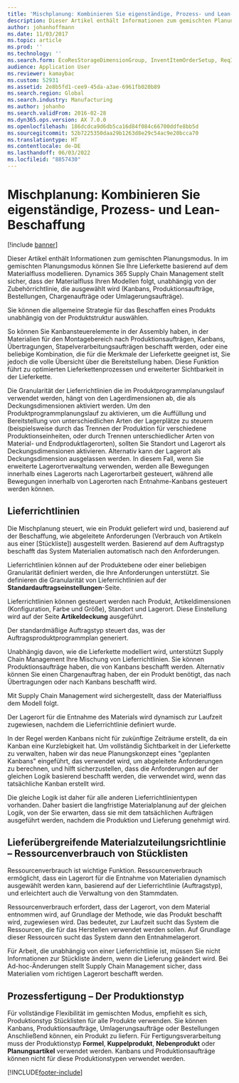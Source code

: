 ```yaml
---
title: 'Mischplanung: Kombinieren Sie eigenständige, Prozess- und Lean-Beschaffung'
description: Dieser Artikel enthält Informationen zum gemischten Planungsmodus.
author: johanhoffmann
ms.date: 11/03/2017
ms.topic: article
ms.prod: ''
ms.technology: ''
ms.search.form: EcoResStorageDimensionGroup, InventItemOrderSetup, ReqItemTable
audience: Application User
ms.reviewer: kamaybac
ms.custom: 52931
ms.assetid: 2e8b5fd1-cee9-45da-a3ae-6961fb020b89
ms.search.region: Global
ms.search.industry: Manufacturing
ms.author: johanho
ms.search.validFrom: 2016-02-28
ms.dyn365.ops.version: AX 7.0.0
ms.openlocfilehash: 186dcdca9d6db5ca16d84f084c66700ddfe8bb5d
ms.sourcegitcommit: 52b7225350daa29b1263d8e29c54ac9e20bcca70
ms.translationtype: HT
ms.contentlocale: de-DE
ms.lasthandoff: 06/03/2022
ms.locfileid: "8857430"
---
```

# <a name="mixed-mode-planning---combine-discrete-process-and-lean-sourcing"></a>Mischplanung: Kombinieren Sie eigenständige, Prozess- und Lean-Beschaffung

[!include [banner](../includes/banner.md)]

Dieser Artikel enthält Informationen zum gemischten Planungsmodus. In im gemischten Planungsmodus können Sie Ihre Lieferkette basierend auf dem Materialfluss modellieren. Dynamics 365 Supply Chain Management stellt sicher, dass der Materialfluss Ihren Modellen folgt, unabhängig von der Zubehörrichtlinie, die ausgewählt wird (Kanbans, Produktionsaufträge, Bestellungen, Chargenaufträge oder Umlagerungsaufträge). 

Sie können die allgemeine Strategie für das Beschaffen eines Produkts unabhängig von der Produktstruktur auswählen.  

So können Sie Kanbansteuerelemente in der Assembly haben, in der Materialien für den Montagebereich nach Produktionsaufträgen, Kanbans, Übertragungen, Stapelverarbeitungsaufträgen beschafft werden, oder eine beliebige Kombination, die für die Merkmale der Lieferkette geeignet ist, Sie jedoch die volle Übersicht über die Bereitstellung haben. Diese Funktion führt zu optimierten Lieferkettenprozessen und erweiterter Sichtbarkeit in der Lieferkette.  

Die Granularität der Lieferrichtlinien die im Produktprogrammplanungslauf verwendet werden, hängt von den Lagerdimensionen ab, die als Deckungsdimensionen aktiviert werden. Um den Produktprogrammplanungslauf zu aktivieren, um die Auffüllung und Bereitstellung von unterschiedlichen Arten der Lagerplätze zu steuern (beispielsweise durch das Trennen der Produktion für verschiedene Produktionseinheiten, oder durch Trennen unterschiedlicher Arten von Material- und Endproduktlagerorten), sollten Sie Standort und Lagerort als Deckungsdimensionen aktivieren. Alternativ kann der Lagerort als Deckungsdimension ausgelassen werden. In diesem Fall, wenn Sie erweiterte Lagerortverwaltung verwenden, werden alle Bewegungen innerhalb eines Lagerorts nach Lagerortarbeit gesteuert, während alle Bewegungen innerhalb von Lagerorten nach Entnahme-Kanbans gesteuert werden können.

## <a name="supply-policies"></a>Lieferrichtlinien
Die Mischplanung steuert, wie ein Produkt geliefert wird und, basierend auf der Beschaffung, wie abgeleitete Anforderungen (Verbrauch von Artikeln aus einer \[Stückliste\]) ausgestellt werden. Basierend auf dem Auftragstyp beschafft das System Materialien automatisch nach den Anforderungen.  

Lieferrichtlinien können auf der Produktebene oder einer beliebigen Granularität definiert werden, die Ihre Anforderungen unterstützt. Sie definieren die Granularität von Lieferrichtlinien auf der **Standardauftragseinstellungen**-Seite.  

Lieferrichtlinien können gesteuert werden nach Produkt, Artikeldimensionen (Konfiguration, Farbe und Größe), Standort und Lagerort. Diese Einstellung wird auf der Seite **Artikeldeckung** ausgeführt.  

Der standardmäßige Auftragstyp steuert das, was der Auftragsproduktprogrammplan generiert.  

Unabhängig davon, wie die Lieferkette modelliert wird, unterstützt Supply Chain Management Ihre Mischung von Lieferrichtlinien. Sie können Produktionsaufträge haben, die von Kanbans beschafft werden. Alternativ können Sie einen Chargenauftrag haben, der ein Produkt benötigt, das nach Übertragungen oder nach Kanbans beschafft wird.  

Mit Supply Chain Management wird sichergestellt, dass der Materialfluss dem Modell folgt.  

Der Lagerort für die Entnahme des Materials wird dynamisch zur Laufzeit zugewiesen, nachdem die Lieferrichtlinie definiert wurde.  

In der Regel werden Kanbans nicht für zukünftige Zeiträume erstellt, da ein Kanban eine Kurzlebigkeit hat. Um vollständig Sichtbarkeit in der Lieferkette zu verwalten, haben wir das neue Planungskonzept eines "geplanten Kanbans" eingeführt, das verwendet wird, um abgeleitete Anforderungen zu berechnen, und hilft sicherzustellen, dass die Anforderungen auf der gleichen Logik basierend beschafft werden, die verwendet wird, wenn das tatsächliche Kanban erstellt wird.  

Die gleiche Logik ist daher für alle anderen Lieferrichtlinientypen vorhanden. Daher basiert die langfristige Materialplanung auf der gleichen Logik, von der Sie erwarten, dass sie mit dem tatsächlichen Aufträgen ausgeführt werden, nachdem die Produktion und Lieferung genehmigt wird.

## <a name="materials-allocation-cross-supply-policy--resource-consumption-on-boms"></a>Lieferübergreifende Materialzuteilungsrichtlinie – Ressourcenverbrauch von Stücklisten
Ressourcenverbrauch ist wichtige Funktion. Ressourcenverbrauch ermöglicht, dass ein Lagerort für die Entnahme von Materialien dynamisch ausgewählt werden kann, basierend auf der Lieferrichtlinie (Auftragstyp), und erleichtert auch die Verwaltung von den Stammdaten.  

Ressourcenverbrauch erfordert, dass der Lagerort, von dem Material entnommen wird, auf Grundlage der Methode, wie das Produkt beschafft wird, zugewiesen wird. Das bedeutet, zur Laufzeit sucht das System die Ressourcen, die für das Herstellen verwendet werden sollen. Auf Grundlage dieser Ressourcen sucht das System dann den Entnahmelagerort.  

Für Arbeit, die unabhängig von einer Lieferrichtlinie ist, müssen Sie nicht Informationen zur Stückliste ändern, wenn die Lieferung geändert wird. Bei Ad-hoc-Änderungen stellt Supply Chain Management sicher, dass Materialien vom richtigen Lagerort beschafft werden.

## <a name="process-manufacturing--the-production-type"></a>Prozessfertigung – Der Produktionstyp
Für vollständige Flexibilität im gemischten Modus, empfiehlt es sich, Produktionstyp Stücklisten für alle Produkte verwenden. Sie können Kanbans, Produktionsaufträge, Umlagerungsaufträge oder Bestellungen Anschließend können, ein Produkt zu liefern. Für Fertigungsverarbeitung muss der Produktionstyp **Formel**, **Kuppelprodukt**, **Nebenprodukt** oder **Planungsartikel** verwendet werden. Kanbans und Produktionsaufträge können nicht für diese Produktionstypen verwendet werden.





[!INCLUDE[footer-include](../../includes/footer-banner.md)]
